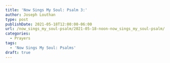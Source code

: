 ```yaml
---
title: 'Now Sings My Soul: Psalm 3:'
author: Joseph Louthan
type: post
publishDate: 2021-05-18T12:00:00-06:00
url: /now_sings_my_soul-psalm/2021-05-18-noon-now_sings_my_soul-psalm/
categories:
  - Prayers
tags:
  - 'Now Sings My Soul: Psalms'
draft: true
---
```

<pre>
<div style="font-variant: small-caps;">

</div>

</pre>
